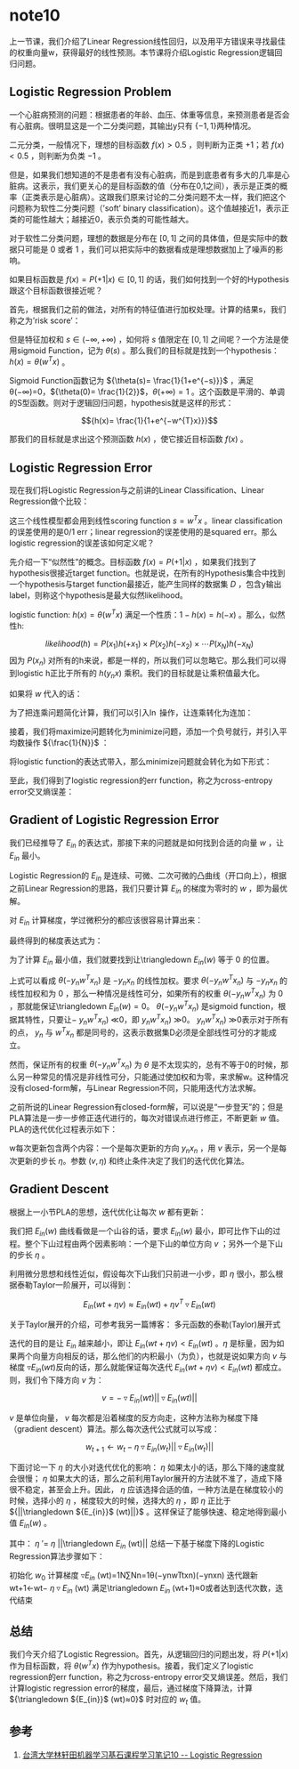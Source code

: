 # note10

上一节课，我们介绍了Linear Regression线性回归，以及用平方错误来寻找最佳的权重向量w，获得最好的线性预测。本节课将介绍Logistic Regression逻辑回归问题。

## Logistic Regression Problem

一个心脏病预测的问题：根据患者的年龄、血压、体重等信息，来预测患者是否会有心脏病。很明显这是一个二分类问题，其输出y只有 ${\{-1,1\}}$两种情况。

二元分类，一般情况下，理想的目标函数 ${f(x)>0.5}$ ，则判断为正类 ${+1}$；若 ${f(x) < 0.5}$ ，则判断为负类 ${-1}$ 。

但是，如果我们想知道的不是患者有没有心脏病，而是到底患者有多大的几率是心脏病。这表示，我们更关心的是目标函数的值（分布在0,1之间），表示是正类的概率（正类表示是心脏病）。这跟我们原来讨论的二分类问题不太一样，我们把这个问题称为软性二分类问题（’soft’ binary classification）。这个值越接近1，表示正类的可能性越大；越接近0，表示负类的可能性越大。

对于软性二分类问题，理想的数据是分布在 ${[0,1]}$ 之间的具体值，但是实际中的数据只可能是 ${0}$ 或者 ${1}$ ，我们可以把实际中的数据看成是理想数据加上了噪声的影响。

如果目标函数是 ${ f(x)=P(+1|x)∈[0,1]}$ 的话，我们如何找到一个好的Hypothesis跟这个目标函数很接近呢？

首先，根据我们之前的做法，对所有的特征值进行加权处理。计算的结果s，我们称之为’risk score’：

但是特征加权和 ${s∈(−∞,+∞)}$ ，如何将 ${s}$ 值限定在 ${[0,1]}$ 之间呢？一个方法是使用sigmoid Function，记为 ${\theta(s)}$ 。那么我们的目标就是找到一个hypothesis： ${h(x) = \theta(w^{T}x)}$ 。

Sigmoid Function函数记为 ${\theta(s)= \frac{1}{1+e^{−s}}}$ ，满足θ(−∞)=0，${\theta(0)= \frac{1}{2}}$，${\theta(+∞) = 1}$ 。这个函数是平滑的、单调的S型函数。则对于逻辑回归问题，hypothesis就是这样的形式：

$${h(x)= \frac{1}{1+e^{−w^{T}x}}}$$

那我们的目标就是求出这个预测函数 ${h(x)}$ ，使它接近目标函数 ${f(x)}$ 。

## Logistic Regression Error

现在我们将Logistic Regression与之前讲的Linear Classification、Linear Regression做个比较：

这三个线性模型都会用到线性scoring function ${s = w^{T}x}$ 。linear classification的误差使用的是0/1 err；linear regression的误差使用的是squared err。那么logistic regression的误差该如何定义呢？

先介绍一下“似然性”的概念。目标函数 ${f(x) = P(+1|x)}$ ，如果我们找到了hypothesis很接近target function。也就是说，在所有的Hypothesis集合中找到一个hypothesis与target function最接近，能产生同样的数据集 ${D}$ ，包含y输出label，则称这个hypothesis是最大似然likelihood。

logistic function: ${h(x) = \theta(w^{T}x)}$ 满足一个性质：${1 - h(x)=h(-x)}$ 。那么，似然性h:

$${likelihood(h) = P(x_1)h(+x_1) \times P(x_2)h(-x_2)\times \cdots P(x_N)h(-x_N)}$$
因为 ${P(x_n)}$ 对所有的h来说，都是一样的，所以我们可以忽略它。那么我们可以得到logistic h正比于所有的 ${h(y_nx)}$ 乘积。我们的目标就是让乘积值最大化。

如果将 ${w}$ 代入的话：

为了把连乘问题简化计算，我们可以引入${\ln}$ 操作，让连乘转化为连加：

接着，我们将maximize问题转化为minimize问题，添加一个负号就行，并引入平均数操作 ${\frac{1}{N}}$ ：

将logistic function的表达式带入，那么minimize问题就会转化为如下形式：

至此，我们得到了logistic regression的err function，称之为cross-entropy error交叉熵误差：

## Gradient of Logistic Regression Error

我们已经推导了 ${E_{in}}$ 的表达式，那接下来的问题就是如何找到合适的向量 ${w}$ ，让 ${E_{in}}$ 最小。

Logistic Regression的 ${E_{in}}$ 是连续、可微、二次可微的凸曲线（开口向上），根据之前Linear Regression的思路，我们只要计算 ${E_{in}}$ 的梯度为零时的 ${w}$ ，即为最优解。

对 ${E_{in}}$ 计算梯度，学过微积分的都应该很容易计算出来：

最终得到的梯度表达式为：

为了计算 ${E_{in}}$ 最小值，我们就要找到让\triangledown ${E_{in}(w)}$ 等于 ${0}$ 的位置。

上式可以看成 ${\theta(-y_n w^T x_n)}$ 是 ${-y_n x_n}$ 的线性加权。要求 ${\theta(-y_n w^T x_n)}$ 与 ${-y_n x_n}$ 的线性加权和为 ${0}$ ，那么一种情况是线性可分，如果所有的权重 ${\theta(-y_n w^T x_n)}$ 为 ${0}$ ，那就能保证\triangledown ${E_{in}(w) = 0}$。 ${\theta(-y_n w^T x_n)}$ 是sigmoid function，根据其特性，只要让− ${y_n w^T x_n)}$ ≪0，即 ${y_n w^T x_n)}$ ≫0。 ${y_n w^T x_n)}$ ≫0表示对于所有的点， ${y_{n}}$ 与 ${w^{T}x_{n}}$ 都是同号的，这表示数据集D必须是全部线性可分的才能成立。

然而，保证所有的权重 ${\theta(-y_n w^T x_n)}$ 为 ${\theta}$ 是不太现实的，总有不等于0的时候，那么另一种常见的情况是非线性可分，只能通过使加权和为零，来求解w。这种情况没有closed-form解，与Linear Regression不同，只能用迭代方法求解。

之前所说的Linear Regression有closed-form解，可以说是“一步登天”的；但是PLA算法是一步一步修正迭代进行的，每次对错误点进行修正，不断更新 ${w}$ 值。PLA的迭代优化过程表示如下：

w每次更新包含两个内容：一个是每次更新的方向 ${y_{n}x_{n}}$ ，用 ${v}$ 表示，另一个是每次更新的步长 ${\eta}$。参数 ${(v,\eta)}$ 和终止条件决定了我们的迭代优化算法。

## Gradient Descent

根据上一小节PLA的思想，迭代优化让每次 ${w}$ 都有更新：

我们把 ${E_{in}(w)}$ 曲线看做是一个山谷的话，要求 ${E_{in}(w)}$ 最小，即可比作下山的过程。整个下山过程由两个因素影响：一个是下山的单位方向 ${v}$ ；另外一个是下山的步长 ${\eta}$ 。

利用微分思想和线性近似，假设每次下山我们只前进一小步，即 ${\eta}$ 很小，那么根据泰勒Taylor一阶展开，可以得到：

$${E_{in} (wt+ \eta v) \approx E_{in}(wt)+ \eta v^T\triangledown E_{in} (wt) }$$

关于Taylor展开的介绍，可参考我另一篇博客：
多元函数的泰勒(Taylor)展开式

迭代的目的是让 ${E_{in}}$ 越来越小，即让 ${E_{in}(wt+ \eta v)<E_{in}(wt)}$ 。${\eta}$ 是标量，因为如果两个向量方向相反的话，那么他们的内积最小（为负），也就是说如果方向 ${v}$ 与梯度 ${\triangledown E_{in} (wt) }$反向的话，那么就能保证每次迭代 ${E_{in}(wt+ \eta v)< E_{in}(wt)}$ 都成立。则，我们令下降方向 ${v}$ 为：

$${ v= - \triangledown E_{in} (wt)||\triangledown E_{in} (wt)||}$$

 ${v}$ 是单位向量， ${v}$ 每次都是沿着梯度的反方向走，这种方法称为梯度下降（gradient descent）算法。那么每次迭代公式就可以写成：

$${w_{t+1} \leftarrow w_t - \eta \triangledown E_{in} (w_t)||\triangledown E_{in} (w_t)||}$$

下面讨论一下 ${\eta}$ 的大小对迭代优化的影响： ${\eta}$ 如果太小的话，那么下降的速度就会很慢； ${\eta}$ 如果太大的话，那么之前利用Taylor展开的方法就不准了，造成下降很不稳定，甚至会上升。因此， ${\eta}$ 应该选择合适的值，一种方法是在梯度较小的时候，选择小的 ${\eta}$ ，梯度较大的时候，选择大的 ${\eta}$ ，即 ${\eta}$ 正比于 ${||\triangledown ${E_{in}}$ (wt)||}$ 。这样保证了能够快速、稳定地得到最小值 ${E_{in}(w)}$ 。

其中：
 ${\eta}$ ′= ${\eta}$ ||\triangledown ${E_{in}}$ (wt)||
总结一下基于梯度下降的Logistic Regression算法步骤如下：

初始化 ${w_0}$ 计算梯度 ${\triangledown E_{in}}$ (wt)=1N∑Nn=1θ(−ynwTtxn)(−ynxn)
迭代跟新wt+1←wt− ${\eta \triangledown E_{in}}$ (wt)
满足\triangledown ${E_{in}}$ (wt+1)≈0或者达到迭代次数，迭代结束

## 总结

我们今天介绍了Logistic Regression。首先，从逻辑回归的问题出发，将 ${P(+1|x)}$ 作为目标函数，将 ${θ(w^{T}x)}$ 作为hypothesis。接着，我们定义了logistic regression的err function，称之为cross-entropy error交叉熵误差。然后，我们计算logistic regression error的梯度，最后，通过梯度下降算法，计算 ${\triangledown ${E_{in}}$ (wt)≈0}$ 时对应的 ${w_t}$ 值。

## 参考

1. [台湾大学林轩田机器学习基石课程学习笔记10 -- Logistic Regression](http://blog.csdn.net/red_stone1/article/details/72229903)
